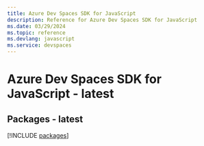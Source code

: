 ```yaml
---
title: Azure Dev Spaces SDK for JavaScript
description: Reference for Azure Dev Spaces SDK for JavaScript
ms.date: 03/29/2024
ms.topic: reference
ms.devlang: javascript
ms.service: devspaces
---
```

# Azure Dev Spaces SDK for JavaScript - latest
## Packages - latest
[!INCLUDE [packages](dev-spaces-index.md)]